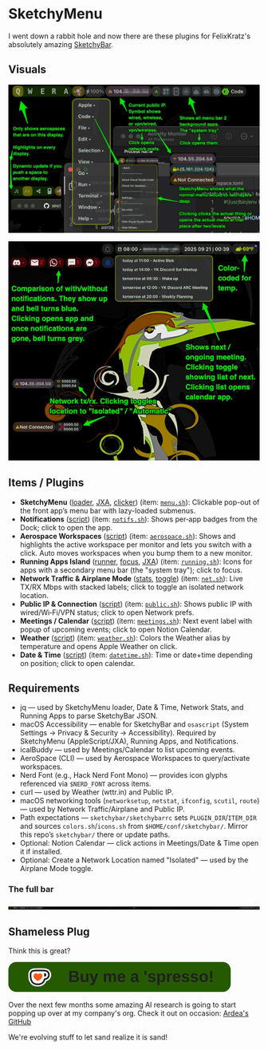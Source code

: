 # SketchyMenu
I went down a rabbit hole and now there are these plugins for FelixKratz's absolutely amazing [SketchyBar](https://github.com/FelixKratz/SketchyBar).

## Visuals
![Main features 1](sketchybar/images/main-features-1.jpg)

![Main features 2](sketchybar/images/main-features-2.jpg)


## Items / Plugins
- **SketchyMenu** ([loader](sketchybar/plugins/sketchymenu/app_menu.sh), [JXA](sketchybar/plugins/sketchymenu/get_menu.js), [clicker](sketchybar/plugins/sketchymenu/click_menu_item.applescript)) (item: [`menu.sh`](sketchybar/items/menu.sh)): Clickable pop-out of the front app’s menu bar with lazy-loaded submenus.
- **Notifications** ([script](sketchybar/plugins/notifications.sh)) (item: [`notifs.sh`](sketchybar/items/notifs.sh)): Shows per‑app badges from the Dock; click to open the app.
-  **Aerospace Workspaces** ([script](sketchybar/plugins/aerospace.sh)) (item: [`aerospace.sh`](sketchybar/items/aerospace.sh)): Shows and highlights the active workspace per monitor and lets you switch with a click. Auto moves workspaces when you bump them to a new monitor.
-  **Running Apps Island** ([runner](sketchybar/plugins/bar_apps/running_apps.sh), [focus](sketchybar/plugins/bar_apps/app_focus.sh), [JXA](sketchybar/plugins/bar_apps/get_running_apps.applescript)) (item: [`running.sh`](sketchybar/items/running.sh)): Icons for apps with a secondary menu bar (the "system tray"); click to focus.
- **Network Traffic & Airplane Mode** ([stats](sketchybar/plugins/net/network_stats.sh), [toggle](sketchybar/plugins/net/toggle_airplane.sh)) (item: [`net.sh`](sketchybar/items/net.sh)): Live TX/RX Mbps with stacked labels; click to toggle an isolated network location.
- **Public IP & Connection** ([script](sketchybar/plugins/get_public_ip.sh)) (item: [`public.sh`](sketchybar/items/public.sh)): Shows public IP with wired/Wi‑Fi/VPN status; click to open Network prefs.
- **Meetings / Calendar** ([script](sketchybar/plugins/calendar_info.sh)) (item: [`meetings.sh`](sketchybar/items/meetings.sh)): Next event label with popup of upcoming events; click to open Notion Calendar.
- **Weather** ([script](sketchybar/plugins/weather.sh)) (item: [`weather.sh`](sketchybar/items/weather.sh)): Colors the Weather alias by temperature and opens Apple Weather on click.
- **Date & Time** ([script](sketchybar/plugins/datetime.sh)) (item: [`datetime.sh`](sketchybar/items/datetime.sh)): Time or date+time depending on position; click to open calendar.


## Requirements
- jq — used by SketchyMenu loader, Date & Time, Network Stats, and Running Apps to parse SketchyBar JSON.
- macOS Accessibility — enable for SketchyBar and `osascript` (System Settings → Privacy & Security → Accessibility). Required by SketchyMenu (AppleScript/JXA), Running Apps, and Notifications.
- icalBuddy — used by Meetings/Calendar to list upcoming events.
- AeroSpace (CLI) — used by Aerospace Workspaces to query/activate workspaces.
- Nerd Font (e.g., Hack Nerd Font Mono) — provides icon glyphs referenced via `$NERD_FONT` across items.
- curl — used by Weather (wttr.in) and Public IP.
- macOS networking tools (`networksetup`, `netstat`, `ifconfig`, `scutil`, `route`) — used by Network Traffic/Airplane and Public IP.
- Path expectations — `sketchybar/sketchybarrc` sets `PLUGIN_DIR`/`ITEM_DIR` and sources `colors.sh`/`icons.sh` from `$HOME/conf/sketchybar/`. Mirror this repo’s `sketchybar/` there or update paths.
- Optional: Notion Calendar — click actions in Meetings/Date & Time open it if installed.
- Optional: Create a Network Location named "Isolated" — used by the Airplane Mode toggle.


### The full bar
![Full bar](sketchybar/images/full-bar.jpg)


## Shameless Plug
Think this is great?

[![ko-fi](https://github.com/Sinjhin/SketchyMenu/blob/main/githubbutton_sm.svg)](https://ko-fi.com/O4O11LKWGF)

Over the next few months some amazing AI research is going to start popping up over at my company's org. Check it out on occasion: [Ardea's GitHub](https://github.com/ArdeaAI)

We're evolving stuff to let sand realize it is sand!
